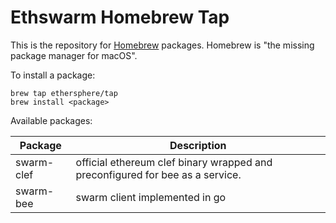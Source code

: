 Ethswarm Homebrew Tap
===
This is the repository for [Homebrew](http://brew.sh/) packages. Homebrew is "the missing package manager for macOS".

To install a package:

```
brew tap ethersphere/tap
brew install <package>
```

Available packages:

Package|Description
---|---
swarm-clef|official ethereum clef binary wrapped and preconfigured for bee as a service.
swarm-bee|swarm client implemented in go
